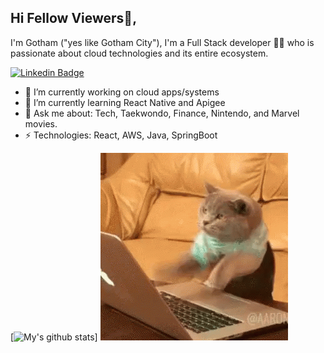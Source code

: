 ## Hi Fellow Viewers👋,
I'm Gotham ("yes like Gotham City"), I'm a Full Stack developer 👨‍💻 who is passionate about cloud technologies and its entire ecosystem. 

[![Linkedin Badge](https://img.shields.io/badge/-gouthamdeva-blue?style=flat-square&logo=Linkedin&logoColor=white&link=https://www.linkedin.com/in/gouthamdeva/)](https://www.linkedin.com/in/gouthamdeva/)

- 🔭 I’m currently working on cloud apps/systems
- 🌱 I’m currently learning React Native and Apigee
- 💬 Ask me about: Tech, Taekwondo, Finance, Nintendo, and Marvel movies.
- ⚡ Technologies: React, AWS, Java, SpringBoot

[![My's github stats](https://github-readme-stats.vercel.app/api?username=godeva&show_icons=true&theme=radical)]
![image](https://github.com/godeva/godeva/blob/main/meme.gif)

<!--
**godeva/godeva** is a ✨ _special_ ✨ repository because its `README.md` (this file) appears on your GitHub profile.

Here are some ideas to get you started:

- 🔭 I’m currently working on ...
- 🌱 I’m currently learning ...
- 👯 I’m looking to collaborate on ...
- 🤔 I’m looking for help with ...
- 💬 Ask me about ...
- 📫 How to reach me: ...
- 😄 Pronouns: ...
- ⚡ Fun fact: ...
-->
